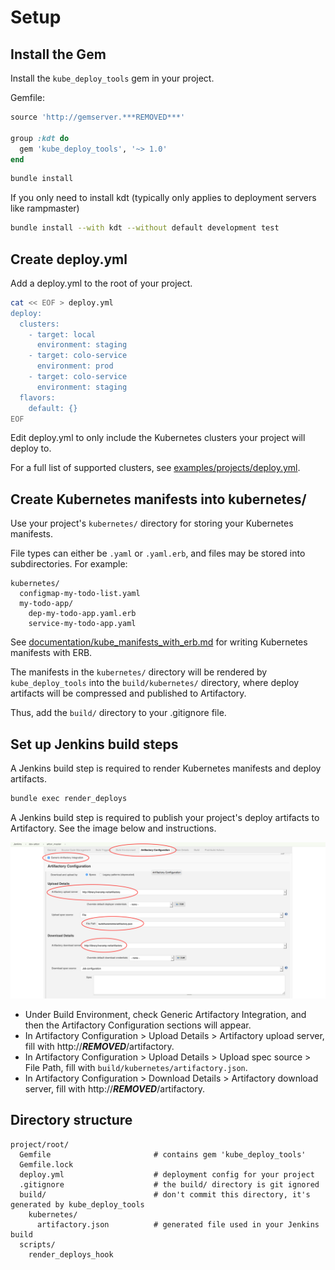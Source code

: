 
# Setup

## Install the Gem

Install the `kube_deploy_tools` gem in your project.

Gemfile:
```ruby
source 'http://gemserver.***REMOVED***'

group :kdt do
  gem 'kube_deploy_tools', '~> 1.0'
end
```

```bash
bundle install
```

If you only need to install kdt (typically only applies to deployment servers like rampmaster)
```bash
bundle install --with kdt --without default development test
```

## Create deploy.yml

Add a deploy.yml to the root of your project.

```bash
cat << EOF > deploy.yml
deploy:
  clusters:
    - target: local
      environment: staging
    - target: colo-service
      environment: prod
    - target: colo-service
      environment: staging
  flavors:
    default: {}
EOF
```

Edit deploy.yml to only include the Kubernetes clusters your project will
deploy to.

For a full list of supported clusters, see
[examples/projects/deploy.yml](../examples/project/deploy.yml).

## Create Kubernetes manifests into kubernetes/

Use your project's `kubernetes/` directory for storing your Kubernetes manifests.

File types can either be `.yaml` or `.yaml.erb`, and files may be stored into
subdirectories. For example:

```
kubernetes/
  configmap-my-todo-list.yaml
  my-todo-app/
    dep-my-todo-app.yaml.erb
    service-my-todo-app.yaml
```

See [documentation/kube_manifests_with_erb.md](kube_manifests_with_erb.md)
for writing Kubernetes manifests with ERB.

The manifests in the `kubernetes/` directory will be rendered by
`kube_deploy_tools` into the `build/kubernetes/` directory, where deploy
artifacts will be compressed and published to Artifactory.

Thus, add the `build/` directory to your .gitignore file.

## Set up Jenkins build steps

A Jenkins build step is required to render Kubernetes manifests and deploy
artifacts.

```bash
bundle exec render_deploys
```

A Jenkins build step is required to publish your project's deploy artifacts to
Artifactory. See the image below and instructions.

![](jenkins_build.png)

* Under Build Environment, check Generic Artifactory Integration, and then the
Artifactory Configuration sections will appear.
* In Artifactory Configuration > Upload Details > Artifactory upload server,
fill with http://***REMOVED***/artifactory.
* In Artifactory Configuration > Upload Details > Upload spec source > File Path,
fill with `build/kubernetes/artifactory.json`.
* In Artifactory Configuration > Download Details > Artifactory download server,
fill with http://***REMOVED***/artifactory.

## Directory structure

```
project/root/
  Gemfile                       # contains gem 'kube_deploy_tools'
  Gemfile.lock
  deploy.yml                    # deployment config for your project
  .gitignore                    # the build/ directory is git ignored
  build/                        # don't commit this directory, it's generated by kube_deploy_tools
    kubernetes/
      artifactory.json          # generated file used in your Jenkins build
  scripts/
    render_deploys_hook
```

